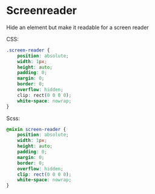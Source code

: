 # Screenreader
Hide an element but make it readable for a screen reader

CSS:
```css
.screen-reader {
	position: absolute;
	width: 1px;
	height: auto;
	padding: 0;
	margin: 0;
	border: 0;
	overflow: hidden;
	clip: rect(0 0 0 0);
	white-space: nowrap;
}
```

Scss:
```scss
@mixin screen-reader {
	position: absolute;
	width: 1px;
	height: auto;
	padding: 0;
	margin: 0;
	border: 0;
	overflow: hidden;
	clip: rect(0 0 0 0);
	white-space: nowrap;
}
```
